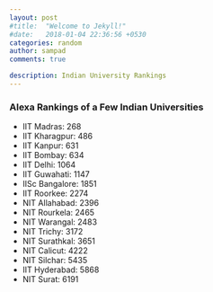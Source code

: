 ```yaml
---
layout: post
#title:  "Welcome to Jekyll!"
#date:   2018-01-04 22:36:56 +0530
categories: random
author: sampad
comments: true

description: Indian University Rankings
---
```


### Alexa Rankings of a Few Indian Universities


- IIT Madras: 268
- IIT Kharagpur: 486
- IIT Kanpur: 631
- IIT Bombay: 634
- IIT Delhi: 1064
- IIT Guwahati: 1147
- IISc Bangalore: 1851
- IIT Roorkee: 2274
- NIT Allahabad: 2396
- NIT Rourkela: 2465
- NIT Warangal: 2483
- NIT Trichy: 3172
- NIT Surathkal: 3651
- NIT Calicut: 4222
- NIT Silchar: 5435
- IIT Hyderabad: 5868
- NIT Surat: 6191

